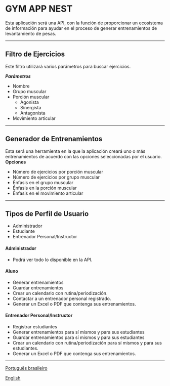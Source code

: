  # **GYM APP NEST**

Esta aplicación será una API, con la función de proporcionar un ecosistema de información para ayudar en el proceso de generar entrenamientos de levantamiento de pesas.
***

## Filtro de Ejercicios

Este filtro utilizará varios parámetros para buscar ejercicios.

  ***Parámetros***
   - Nombre
   - Grupo muscular
   - Porción muscular
      - Agonista
      - Sinergista
      - Antagonista
   - Movimiento articular
***

## Generador de Entrenamientos

Esta será una herramienta en la que la aplicación creará uno o más entrenamientos de acuerdo con las opciones seleccionadas por el usuario.
  **Opciones**
  - Número de ejercicios por porción muscular
  - Número de ejercicios por grupo muscular
  - Énfasis en el grupo muscular
  - Énfasis en la porción muscular
  - Énfasis en el movimiento articular
***


## Tipos de Perfil de Usuario
- Administrador
- Estudiante
- Entrenador Personal/Instructor

#### **Administrador**
  - Podrá ver todo lo disponible en la API.

#### **Aluno**
 - Generar entrenamientos
 - Guardar entrenamientos
 - Crear un calendario con rutina/periodización.
 - Contactar a un entrenador personal registrado.
 - Generar un Excel o PDF que contenga sus entrenamientos.

#### **Entrenador Personal/Instructor**
 - Registrar estudiantes
 - Generar entrenamientos para sí mismos y para sus estudiantes
 - Guardar entrenamientos para sí mismos y para sus estudiantes
 - Crear un calendario con rutina/periodización para sí mismos y para sus estudiantes.
 - Generar un Excel o PDF que contenga sus entrenamientos.

***

[Português brasileiro](https://github.com/KaduHod/gym-app-nest/blob/main/README-PORT.md)


[English](https://github.com/KaduHod/gym-app-nest/blob/main/README.md)